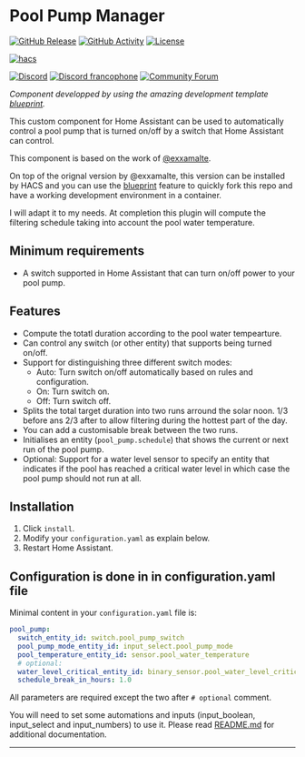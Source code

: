 # Pool Pump Manager

[![GitHub Release][releases-shield]][releases]
[![GitHub Activity][commits-shield]][commits]
[![License][license-shield]][license]

[![hacs][hacsbadge]][hacs]

[![Discord][discord-shield]][discord]
[![Discord francophone][discord-fr-shield]][discord-fr]
[![Community Forum][forum-shield]][forum]

_Component developped by using the amazing development template [blueprint][blueprint]._

This custom component for Home Assistant can be used to automatically control
a pool pump that is turned on/off by a switch that Home Assistant can control.

This component is based on the work of [@exxamalte](https://github.com/exxamalte/home-assistant-customisations/tree/master/pool-pump).

On top of the orignal version by @exxamalte, this version can be installed by HACS
and you can use the [blueprint][blueprint] feature to quickly fork this repo and
have a working development environment in a container.

I will adapt it to my needs. At completion this plugin will compute the filtering
schedule taking into account the pool water temperature.

## Minimum requirements

* A switch supported in Home Assistant that can turn on/off power to your
  pool pump.

## Features

* Compute the totatl duration according to the pool water tempearture.
* Can control any switch (or other entity) that supports being turned on/off.
* Support for distinguishing three different switch modes:
    * Auto: Turn switch on/off automatically based on rules and configuration.
    * On: Turn switch on.
    * Off: Turn switch off.
* Splits the total target duration into two runs arround the solar noon.
1/3 before ans 2/3 after to allow filtering during the hottest part of the day.
* You can add a customisable break between the two runs.
* Initialises an entity (`pool_pump.schedule`) that shows the current or next
  run of the pool pump.
* Optional: Support for a water level sensor to specify an entity that indicates if the
  pool has reached a critical water level in which case the pool pump should
  not run at all.

## Installation

1. Click `install`.
2. Modify your `configuration.yaml` as explain below.
3. Restart Home Assistant.


## Configuration is done in in configuration.yaml file

Minimal content in your `configuration.yaml` file is:

```yaml
pool_pump:
  switch_entity_id: switch.pool_pump_switch
  pool_pump_mode_entity_id: input_select.pool_pump_mode
  pool_temperature_entity_id: sensor.pool_water_temperature
  # optional:
  water_level_critical_entity_id: binary_sensor.pool_water_level_critical
  schedule_break_in_hours: 1.0
```

All parameters are required except the two after `# optional` comment.

You will need to set some automations and inputs (input_boolean, input_select and input_numbers)
to use it. Please read [README.md](https://github.com/oncleben31/ha-pool_pump/blob/master/README.md) for additional documentation.

<!---->

<!---->

***

[blueprint]: https://github.com/custom-components/blueprint
[commits-shield]: https://img.shields.io/github/commit-activity/y/oncleben31/ha-pool_pump.svg?style=for-the-badge
[commits]: https://github.com/oncleben31/ha-pool_pump/commits/master
[hacs]: https://github.com/custom-components/hacs
[hacsbadge]: https://img.shields.io/badge/HACS-Custom-orange.svg?style=for-the-badge
[discord]: https://discord.gg/Qa5fW2R
[discord-fr]: https://discord.gg/JeTFJzE$
[discord-shield]: https://img.shields.io/discord/330944238910963714.svg?style=for-the-badge&label=HA%20Discord
[discord-fr-shield]: https://img.shields.io/discord/542746125292273674?style=for-the-badge&label=Discord%20francophone
[forum-shield]: https://img.shields.io/badge/community-forum-brightgreen.svg?style=for-the-badge
[forum]: https://community.home-assistant.io/
[license-shield]: https://img.shields.io/github/license/custom-components/blueprint.svg?style=for-the-badge
[releases-shield]: https://img.shields.io/github/release/oncleben31/ha-pool_pump.svg?style=for-the-badge
[releases]: https://github.com/oncleben31/ha-pool_pump/releases
[license]: https://github.com/oncleben31/ha-pool_pump/blob/master/LICENSE
